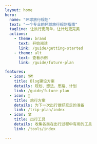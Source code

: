 ```yaml
---
layout: home
hero:
  name: "环球旅行规划"
  text: "一个专业的环球旅行规划指南"
  tagline: 让旅行更简单，让计划更完美
  actions:
    - theme: brand
      text: 开始阅读
      link: /guide/getting-started
    - theme: alt
      text: 查看示例
      link: /guide/future-plan

features:
  - icon: 🗺️
    title: Blog建设方案
    details: 规划、想法、思路、计划
    link: /guide/future-plan
  - icon: 📝
    title: 旅行方案
    details: 为下一次出行做好充足的准备
    link: /trip-plan/index
  - icon: 🛠️
    title: 出行工具
    details: 收集各类在出行过程中有用的工具
    link: /tools/index

---
```


<script setup>
import MapboxGlobal from './components/MapboxGlobal.vue'
</script>

<div class="map-wrapper">
  <MapboxGlobal />
</div>

<style>
:root {
  --vp-home-hero-name-color: transparent;
  --vp-home-hero-name-background: -webkit-linear-gradient(120deg, #3eaf7c 30%, #42d392);
}

/* 调整主要内容的层级 */
.VPHome {
  /* position: relative; */
  z-index: 1;
  /* background: transparent; */
}

/* 确保 hero 部分在地图上层 */
.VPHero {
  /* position: relative; */
  z-index: 10;
  /* background: transparent; */
}

/* 确保 features 部分在地图上层 */
.VPFeatures {
  /* position: relative; */
  z-index: 10;
  /* background: transparent; */
}

/* 可选：添加半透明背景使文字更易读 */
.VPHero .container {
  /* background-color: rgba(255, 255, 255, 0.8); */
  padding: 20px;
  border-radius: 10px;
}

.VPFeatures .container {
  /* background-color: rgba(255, 255, 255, 0.8); */
  padding: 20px;
  border-radius: 10px;

}

/* 添加地图包装器样式 */
.map-wrapper {
  position: fixed;
  top: 0;
  left: 0;
  width: 100%;
  height: 100vh;
  z-index: 8; /* 确保地图在最底层 */
}
</style>

